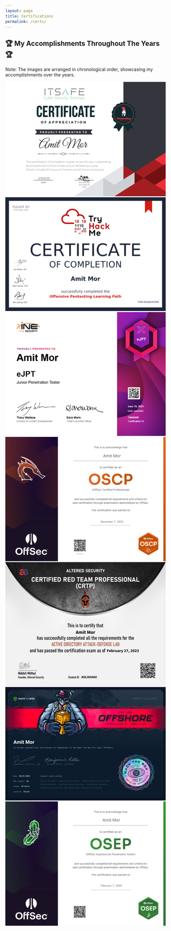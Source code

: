 ```yaml
---
layout: page
title: Certifications
permalink: /certs/
---
```


<h2 class="certs-title">🏆 My Accomplishments Throughout The Years 🏆</h2>

<p class="chronological-note">Note: The images are arranged in chronological order, showcasing my accomplishments over the years.</p>

<div class="cert-cards-container">

  <a href="" class="cert-card-link">
    <div class="cert-card">
      <div class="cert-card-image">
        <img src="/assets/img/certs/ITSAFE.png" alt="Cert 1">
      </div>
    </div>
  </a>
  
  <a href="" class="cert-card-link">
    <div class="cert-card">
      <div class="cert-card-image">
        <img src="/assets/img/certs/THM.png" alt="Cert 1">
      </div>
    </div>
  </a>

  <a href="" class="cert-card-link">
    <div class="cert-card">
      <div class="cert-card-image">
        <img src="/assets/img/certs/EJPT.png" alt="Cert 2">
      </div>
    </div>
  </a>


  <!-- Repeat for other certifications -->
  <a href="" class="cert-card-link">
    <div class="cert-card">
      <div class="cert-card-image">
        <img src="/assets/img/certs/OSCP.png" alt="Cert 2">
      </div>
    </div>
  </a>
  
  <a href="" class="cert-card-link">
    <div class="cert-card">
      <div class="cert-card-image">
        <img src="/assets/img/certs/CRTP.png" alt="Cert 3">
      </div>
    </div>
  </a>

  <a href="" class="cert-card-link">
    <div class="cert-card">
      <div class="cert-card-image">
        <img src="/assets/img/certs/HTB-Offshore.png" alt="Cert 2">
      </div>
    </div>
  </a>

  <a href="" class="cert-card-link">
  <div class="cert-card">
    <div class="cert-card-image">
      <img src="/assets/img/certs/OSEP.png" alt="Cert 3">
    </div>
  </div>
  </a>
  
</div>

